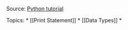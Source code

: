 Source:   [Python tutorial ]( https://www.youtube.com/watch?v=xErUnOKQbFw)

Topics:
         * [[Print Statement]]
         *  [[Data Types]]
         * 